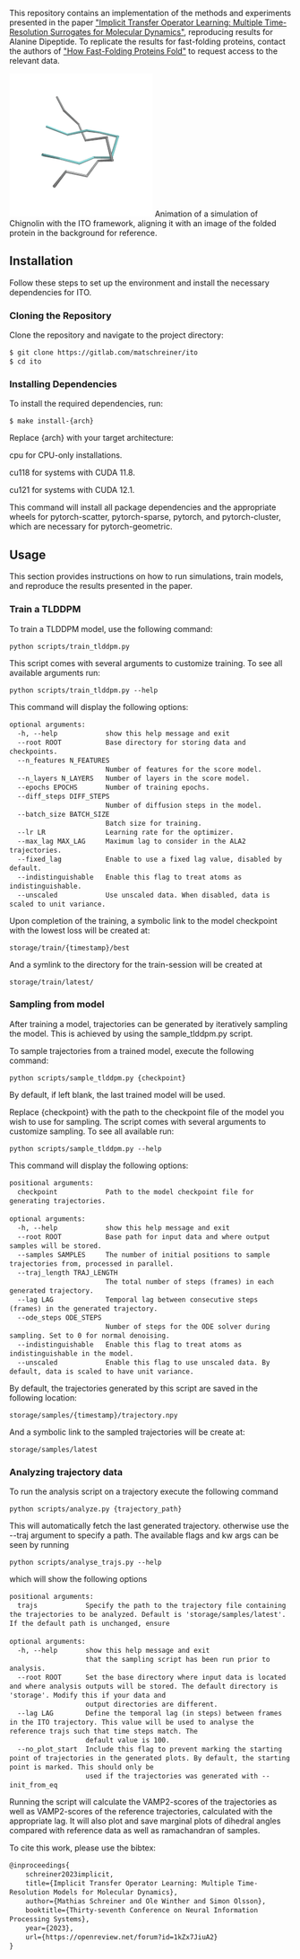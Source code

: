 This repository contains an implementation of the methods and experiments presented in the paper ["Implicit Transfer Operator Learning: Multiple Time-Resolution Surrogates for Molecular Dynamics"](https://openreview.net/forum?id=1kZx7JiuA2&noteId=LH8F2ohaS0), reproducing results for Alanine Dipeptide. To replicate the results for fast-folding proteins, contact the authors of ["How Fast-Folding Proteins Fold"](https://www.science.org/doi/10.1126/science.1208351) to request access to the relevant data.

![Simulation of Chignolin](./assets/ito_cln_025.gif)
Animation of a simulation of Chignolin with the ITO framework, aligning it with an image of the folded protein in the background for reference. 

## Installation
Follow these steps to set up the environment and install the necessary dependencies for ITO.

### Cloning the Repository
Clone the repository and navigate to the project directory:

```
$ git clone https://gitlab.com/matschreiner/ito
$ cd ito
```

### Installing Dependencies
To install the required dependencies, run:

```
$ make install-{arch}
```

Replace {arch} with your target architecture:

cpu for CPU-only installations.

cu118 for systems with CUDA 11.8.

cu121 for systems with CUDA 12.1.

This command will install all package dependencies and the appropriate wheels for pytorch-scatter, pytorch-sparse, pytorch, and pytorch-cluster, which are necessary for pytorch-geometric.


## Usage
This section provides instructions on how to run simulations, train models, and reproduce the results presented in the paper. 


### Train a TLDDPM
To train a TLDDPM model, use the following command:

```
python scripts/train_tlddpm.py
```

This script comes with several arguments to customize training. To see all available arguments run:

```
python scripts/train_tlddpm.py --help
```

This command will display the following options:

```
optional arguments:
  -h, --help            show this help message and exit
  --root ROOT           Base directory for storing data and checkpoints.
  --n_features N_FEATURES
                        Number of features for the score model.
  --n_layers N_LAYERS   Number of layers in the score model.
  --epochs EPOCHS       Number of training epochs.
  --diff_steps DIFF_STEPS
                        Number of diffusion steps in the model.
  --batch_size BATCH_SIZE
                        Batch size for training.
  --lr LR               Learning rate for the optimizer.
  --max_lag MAX_LAG     Maximum lag to consider in the ALA2 trajectories.
  --fixed_lag           Enable to use a fixed lag value, disabled by default.
  --indistinguishable   Enable this flag to treat atoms as indistinguishable.
  --unscaled            Use unscaled data. When disabled, data is scaled to unit variance.
```

Upon completion of the training, a symbolic link to the model checkpoint with the lowest loss will be created at:
```
storage/train/{timestamp}/best
```

And a symlink to the directory for the train-session will be created at 

```
storage/train/latest/
```

### Sampling from model
After training a model, trajectories can be generated by iteratively sampling the model. This is achieved by using the sample_tlddpm.py script.

To sample trajectories from a trained model, execute the following command:

```
python scripts/sample_tlddpm.py {checkpoint}
```

By default, if left blank, the last trained model will be used.

Replace {checkpoint} with the path to the checkpoint file of the model you wish to use for sampling. The script comes with several arguments to customize sampling. To see all available run:
```
python scripts/sample_tlddpm.py --help
```

This command will display the following options:

```
positional arguments:
  checkpoint            Path to the model checkpoint file for generating trajectories.

optional arguments:
  -h, --help            show this help message and exit
  --root ROOT           Base path for input data and where output samples will be stored.
  --samples SAMPLES     The number of initial positions to sample trajectories from, processed in parallel.
  --traj_length TRAJ_LENGTH
                        The total number of steps (frames) in each generated trajectory.
  --lag LAG             Temporal lag between consecutive steps (frames) in the generated trajectory.
  --ode_steps ODE_STEPS
                        Number of steps for the ODE solver during sampling. Set to 0 for normal denoising.
  --indistinguishable   Enable this flag to treat atoms as indistinguishable in the model.
  --unscaled            Enable this flag to use unscaled data. By default, data is scaled to have unit variance.
```

By default, the trajectories generated by this script are saved in the following location:

```
storage/samples/{timestamp}/trajectory.npy
```

And a symbolic link to the sampled trajectories will be create at:

```
storage/samples/latest
```


### Analyzing trajectory data
To run the analysis script on a trajectory execute the following command  

```
python scripts/analyze.py {trajectory_path}
```

This will automatically fetch the last generated trajectory. otherwise use the --traj argument to specify a path. The available flags and kw args can be seen by running 

```
python scripts/analyse_trajs.py --help
```

which will show the following options

```
positional arguments:
  trajs            Specify the path to the trajectory file containing the trajectories to be analyzed. Default is 'storage/samples/latest'. If the default path is unchanged, ensure

optional arguments:
  -h, --help       show this help message and exit
                   that the sampling script has been run prior to analysis.
  --root ROOT      Set the base directory where input data is located and where analysis outputs will be stored. The default directory is 'storage'. Modify this if your data and
                   output directories are different.
  --lag LAG        Define the temporal lag (in steps) between frames in the ITO trajectory. This value will be used to analyse the reference trajs such that time steps match. The
                   default value is 100.
  --no_plot_start  Include this flag to prevent marking the starting point of trajectories in the generated plots. By default, the starting point is marked. This should only be
                   used if the trajectories was generated with --init_from_eq
```

Running the script will calculate the VAMP2-scores of the trajectories as well as VAMP2-scores of the reference trajectories, calculated with the appropriate lag. 
It will also plot and save marginal plots of dihedral angles compared with reference data as well as ramachandran of samples.










To cite this work, please use the bibtex: 
```
@inproceedings{
    schreiner2023implicit,
    title={Implicit Transfer Operator Learning: Multiple Time-Resolution Models for Molecular Dynamics},
    author={Mathias Schreiner and Ole Winther and Simon Olsson},
    booktitle={Thirty-seventh Conference on Neural Information Processing Systems},
    year={2023},
    url={https://openreview.net/forum?id=1kZx7JiuA2}
}
```
